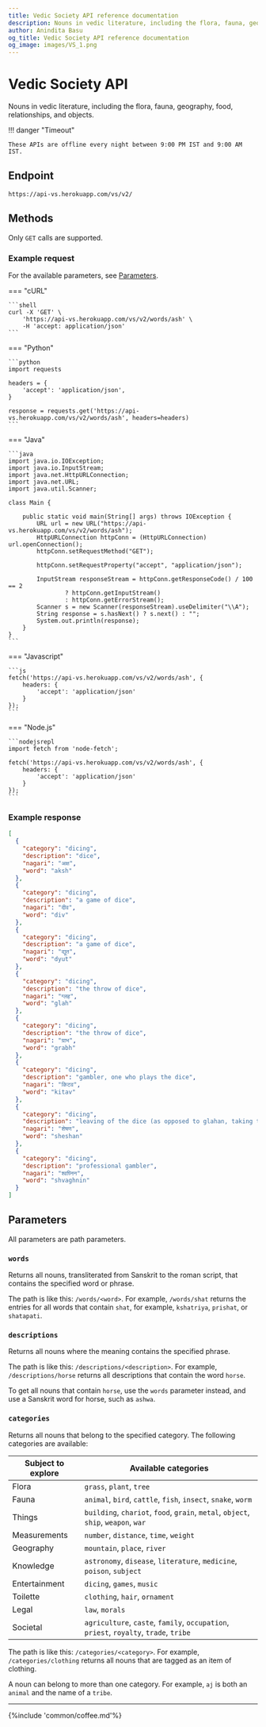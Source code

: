 ```yaml
---
title: Vedic Society API reference documentation
description: Nouns in vedic literature, including the flora, fauna, geography, food, relationships, and objects.
author: Anindita Basu
og_title: Vedic Society API reference documentation
og_image: images/VS_1.png
---
```


# Vedic Society API

Nouns in vedic literature, including the flora, fauna, geography, food, relationships, and objects.

!!! danger "Timeout"

    These APIs are offline every night between 9:00 PM IST and 9:00 AM IST.

## Endpoint

`https://api-vs.herokuapp.com/vs/v2/`

## Methods

Only `GET` calls are supported.

### Example request

For the available parameters, see [Parameters](#parameters).
<!--Examples generated through https://curlconverter.com/-->

=== "cURL"

    ```shell
	curl -X 'GET' \
  		'https://api-vs.herokuapp.com/vs/v2/words/ash' \
  		-H 'accept: application/json'
	```

=== "Python"

    ```python
	import requests

	headers = {
	    'accept': 'application/json',
	}

	response = requests.get('https://api-vs.herokuapp.com/vs/v2/words/ash', headers=headers)
	```

=== "Java"

    ```java
	import java.io.IOException;
	import java.io.InputStream;
	import java.net.HttpURLConnection;
	import java.net.URL;
	import java.util.Scanner;

	class Main {

		public static void main(String[] args) throws IOException {
			URL url = new URL("https://api-vs.herokuapp.com/vs/v2/words/ash");
			HttpURLConnection httpConn = (HttpURLConnection) url.openConnection();
			httpConn.setRequestMethod("GET");
	
			httpConn.setRequestProperty("accept", "application/json");
	
			InputStream responseStream = httpConn.getResponseCode() / 100 == 2
					? httpConn.getInputStream()
					: httpConn.getErrorStream();
			Scanner s = new Scanner(responseStream).useDelimiter("\\A");
			String response = s.hasNext() ? s.next() : "";
			System.out.println(response);
		}
	}
    ```

=== "Javascript"

    ```js
	fetch('https://api-vs.herokuapp.com/vs/v2/words/ash', {
	    headers: {
	        'accept': 'application/json'
	    }
	});
	```

=== "Node.js"

    ```nodejsrepl
	import fetch from 'node-fetch';

	fetch('https://api-vs.herokuapp.com/vs/v2/words/ash', {
	    headers: {
	        'accept': 'application/json'
	    }
	});
	```

### Example response

```json
[
  {
    "category": "dicing",
    "description": "dice",
    "nagari": "अक्ष",
    "word": "aksh"
  },
  {
    "category": "dicing",
    "description": "a game of dice",
    "nagari": "दीव",
    "word": "div"
  },
  {
    "category": "dicing",
    "description": "a game of dice",
    "nagari": "द्यूत",
    "word": "dyut"
  },
  {
    "category": "dicing",
    "description": "the throw of dice",
    "nagari": "ग्लह",
    "word": "glah"
  },
  {
    "category": "dicing",
    "description": "the throw of dice",
    "nagari": "ग्राभ",
    "word": "grabh"
  },
  {
    "category": "dicing",
    "description": "gambler, one who plays the dice",
    "nagari": "किटव",
    "word": "kitav"
  },
  {
    "category": "dicing",
    "description": "leaving of the dice (as opposed to glahan, taking them up for the throw)",
    "nagari": "शेषण",
    "word": "sheshan"
  },
  {
    "category": "dicing",
    "description": "professional gambler",
    "nagari": "श्वघ्निन",
    "word": "shvaghnin"
  }
]
```

## Parameters

All parameters are path parameters.

### `words`

Returns all nouns, transliterated from Sanskrit to the roman script, that contains the specified word or phrase.
      
The path is like this: `/words/<word>`. For example, `/words/shat` returns the entries for all words that contain `shat`, for example, `kshatriya`, `prishat`, or `shatapati`.

### `descriptions`

Returns all nouns where the meaning contains the specified phrase.

The path is like this: `/descriptions/<description>`. For example, `/descriptions/horse` returns all descriptions that contain the word `horse`.

To get all nouns that contain `horse`, use the `words` parameter instead, and use a Sanskrit word for horse, such as `ashwa`.

### `categories`

Returns all nouns that belong to the specified category. The following categories are available:

|  Subject to explore | Available categories |
| --- | --- |
| Flora | `grass`, `plant`, `tree` | 
| Fauna | `animal`, `bird`, `cattle`, `fish`, `insect`, `snake`, `worm` | 
| Things | `building`, `chariot`, `food`, `grain`, `metal`, `object`, `ship`, `weapon`, `war` | 
| Measurements | `number`, `distance`, `time`, `weight` | 
| Geography | `mountain`, `place`, `river` | 
| Knowledge | `astronomy`, `disease`, `literature`, `medicine`, `poison`, `subject` | 
| Entertainment | `dicing`, `games`, `music` | 
| Toilette | `clothing`, `hair`, `ornament` | 
| Legal | `law`, `morals` | 
| Societal | `agriculture`, `caste`, `family`, `occupation`, `priest`, `royalty`, `trade`, `tribe` | 

The path is like this: `/categories/<category>`. For example, `/categories/clothing` returns all nouns that are tagged as an item of clothing.

A noun can belong to more than one category. For example, `aj` is both an `animal` and the name of a `tribe`.

<hr/>

{%include 'common/coffee.md'%}

